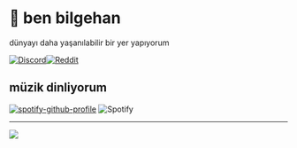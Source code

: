 # 🥳 ben bilgehan
dünyayı daha yaşanılabilir bir yer yapıyorum

[![Discord](https://img.shields.io/badge/Discord-%237289DA.svg?logo=discord&logoColor=white)](https://discordapp.com/users/1084082458124877885)[![Reddit](https://img.shields.io/badge/Reddit-%23FF4500.svg?logo=Reddit&logoColor=white)](https://reddit.com/user/bilge7an) 
## müzik dinliyorum
[![spotify-github-profile](https://spotify-github-profile.vercel.app/api/view?uid=31x32biim7btwnojlwd7w7rpidwq&cover_image=true&theme=natemoo-re&show_offline=false&background_color=000000&interchange=false&bar_color=00ffff&bar_color_cover=false)](https://spotify-github-profile.vercel.app/api/view?uid=31x32biim7btwnojlwd7w7rpidwq&redirect=true)
![Spotify](https://spotify-recently-played-readme.vercel.app/api?user=31x32biim7btwnojlwd7w7rpidwq)

---
[![](https://visitcount.itsvg.in/api?id=bilge7an&icon=0&color=0)](https://visitcount.itsvg.in)


